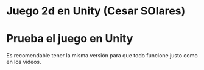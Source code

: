 # Juego 2d en Unity (Cesar SOlares)

# Prueba el juego en Unity
Es recomendable tener la misma versión para que todo funcione justo como en los videos.
